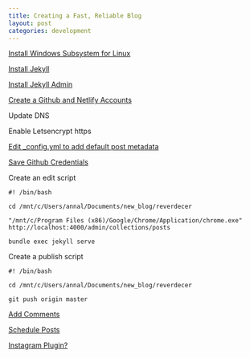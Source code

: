 ```yaml
---
title: Creating a Fast, Reliable Blog
layout: post
categories: development
---
```


[Install Windows Subsystem for Linux](https://msdn.microsoft.com/en-us/commandline/wsl/install_guide)

[Install Jekyll](https://jekyllrb.com/docs/windows/#installation-via-bash-on-windows-10)

[Install Jekyll Admin](https://github.com/jekyll/jekyll-admin)

[Create a Github and Netlify Accounts](https://www.netlify.com/blog/2015/10/28/a-step-by-step-guide-jekyll-3.0-on-netlify/)

Update DNS

Enable Letsencrypt https

[Edit _config.yml to add default post metadata](https://github.com/jekyll/jekyll-admin/issues/409)

[Save Github Credentials](https://stackoverflow.com/questions/35942754/how-to-save-username-and-password-in-git)

Create an edit script

```
#! /bin/bash

cd /mnt/c/Users/annal/Documents/new_blog/reverdecer

"/mnt/c/Program Files (x86)/Google/Chrome/Application/chrome.exe" http://localhost:4000/admin/collections/posts

bundle exec jekyll serve
```

Create a publish script

```
#! /bin/bash

cd /mnt/c/Users/annal/Documents/new_blog/reverdecer

git push origin master
```

[Add Comments](http://idiologos.netlify.com/2017/03/20/jekyll-and-staticman.html)


[Schedule Posts](https://www.nczonline.net/blog/2018/03/scheduling-jekyll-posts-netlify/)

[Instagram Plugin?](https://www.google.com.mx/search?q=instagram+jekyll&rlz=1C1CHBD_enUS780US780&oq=instagram+jekyll&aqs=chrome..69i57j0l5.4547j0j7&sourceid=chrome&ie=UTF-8/)
